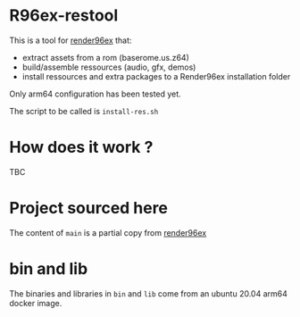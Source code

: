 # R96ex-restool

This is a tool for [render96ex](https://github.com/cdeletre/Render96ex) that:
- extract assets from a rom (baserome.us.z64)
- build/assemble ressources (audio, gfx, demos)
- install ressources and extra packages to a Render96ex installation folder

Only arm64 configuration has been tested yet.

The script to be called is `install-res.sh`

# How does it work ?

TBC

# Project sourced here

The content of `main` is a partial copy from [render96ex](https://github.com/Render96/Render96ex)

# bin and lib

The binaries and libraries in `bin` and `lib` come from an ubuntu 20.04 arm64 docker image.